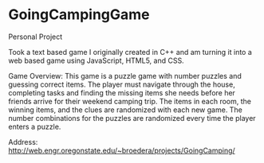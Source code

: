 # GoingCampingGame
Personal Project

Took a text based game I originally created in C++ and am turning it into a web based game using JavaScript, HTML5, and CSS. 

Game Overview:
This game is a puzzle game with number puzzles and guessing correct items. The player must navigate through the house, completing tasks and finding the missing items she needs before her friends arrive for their weekend camping trip. The items in each room, the winning items, and the clues are randomized with each new game. The number combinations for the puzzles are randomized every time the player enters a puzzle.

Address: http://web.engr.oregonstate.edu/~broedera/projects/GoingCamping/

